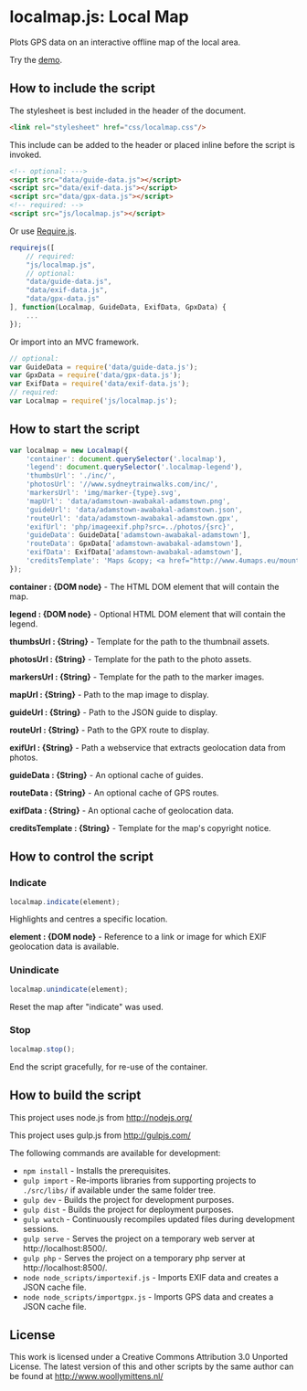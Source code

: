 # localmap.js: Local Map

Plots GPS data on an interactive offline map of the local area.

Try the <a href="http://www.woollymittens.nl/default.php?url=useful-localmap">demo</a>.

## How to include the script

The stylesheet is best included in the header of the document.

```html
<link rel="stylesheet" href="css/localmap.css"/>
```

This include can be added to the header or placed inline before the script is invoked.

```html
<!-- optional: --->
<script src="data/guide-data.js"></script>
<script src="data/exif-data.js"></script>
<script src="data/gpx-data.js"></script>
<!-- required: -->
<script src="js/localmap.js"></script>
```

Or use [Require.js](https://requirejs.org/).

```js
requirejs([
	// required:
	"js/localmap.js",
	// optional:
	"data/guide-data.js",
	"data/exif-data.js",
	"data/gpx-data.js"
], function(Localmap, GuideData, ExifData, GpxData) {
	...
});
```

Or import into an MVC framework.

```js
// optional:
var GuideData = require('data/guide-data.js');
var GpxData = require('data/gpx-data.js');
var ExifData = require('data/exif-data.js');
// required:
var Localmap = require('js/localmap.js');
```

## How to start the script

```javascript
var localmap = new Localmap({
	'container': document.querySelector('.localmap'),
	'legend': document.querySelector('.localmap-legend'),
	'thumbsUrl': './inc/',
	'photosUrl': '//www.sydneytrainwalks.com/inc/',
	'markersUrl': 'img/marker-{type}.svg',
	'mapUrl': 'data/adamstown-awabakal-adamstown.png',
	'guideUrl': 'data/adamstown-awabakal-adamstown.json',
	'routeUrl': 'data/adamstown-awabakal-adamstown.gpx',
	'exifUrl': 'php/imageexif.php?src=../photos/{src}',
	'guideData': GuideData['adamstown-awabakal-adamstown'],
	'routeData': GpxData['adamstown-awabakal-adamstown'],
	'exifData': ExifData['adamstown-awabakal-adamstown'],
	'creditsTemplate': 'Maps &copy; <a href="http://www.4umaps.eu/mountain-bike-hiking-bicycle-outdoor-topographic-map.htm" target="_blank">4UMaps</a>, Data &copy; <a href="http://www.openstreetmap.org/copyright" target="_blank">OpenStreetMap</a> and contributors, CC BY-SA'
});
```

**container : {DOM node}** - The HTML DOM element that will contain the map.

**legend : {DOM node}** - Optional HTML DOM element that will contain the legend.

**thumbsUrl : {String}** - Template for the path to the thumbnail assets.

**photosUrl : {String}** - Template for the path to the photo assets.

**markersUrl : {String}** - Template for the path to the marker images.

**mapUrl : {String}** - Path to the map image to display.

**guideUrl : {String}** - Path to the JSON guide to display.

**routeUrl : {String}** - Path to the GPX route to display.

**exifUrl : {String}** - Path a webservice that extracts geolocation data from photos.

**guideData : {String}** - An optional cache of guides.

**routeData : {String}** - An optional cache of GPS routes.

**exifData : {String}** - An optional cache of geolocation data.

**creditsTemplate : {String}** - Template for the map's copyright notice.

## How to control the script

### Indicate

```javascript
localmap.indicate(element);
```

Highlights and centres a specific location.

**element : {DOM node}** - Reference to a link or image for which EXIF geolocation data is available.

### Unindicate

```javascript
localmap.unindicate(element);
```

Reset the map after "indicate" was used.

### Stop

```javascript
localmap.stop();
```

End the script gracefully, for re-use of the container.

## How to build the script

This project uses node.js from http://nodejs.org/

This project uses gulp.js from http://gulpjs.com/

The following commands are available for development:
+ `npm install` - Installs the prerequisites.
+ `gulp import` - Re-imports libraries from supporting projects to `./src/libs/` if available under the same folder tree.
+ `gulp dev` - Builds the project for development purposes.
+ `gulp dist` - Builds the project for deployment purposes.
+ `gulp watch` - Continuously recompiles updated files during development sessions.
+ `gulp serve` - Serves the project on a temporary web server at http://localhost:8500/.
+ `gulp php` - Serves the project on a temporary php server at http://localhost:8500/.
+ `node node_scripts/importexif.js` - Imports EXIF data and creates a JSON cache file.
+ `node node_scripts/importgpx.js` - Imports GPS data and creates a JSON cache file.

## License

This work is licensed under a Creative Commons Attribution 3.0 Unported License. The latest version of this and other scripts by the same author can be found at http://www.woollymittens.nl/
